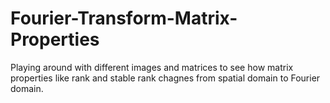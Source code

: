 # Fourier-Transform-Matrix-Properties
Playing around with different images and matrices to see how matrix properties like rank and stable rank chagnes from spatial domain to Fourier domain.
